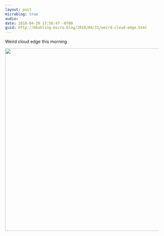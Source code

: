 ```yaml
---
layout: post
microblog: true
audio: 
date: 2018-04-20 17:56:47 -0700
guid: http://bbohling.micro.blog/2018/04/21/weird-cloud-edge.html
---
```

Weird cloud edge this morning

<img src="http://micro.brandonbohling.com/uploads/2018/2432cfdede.jpg" width="600" height="599" />
